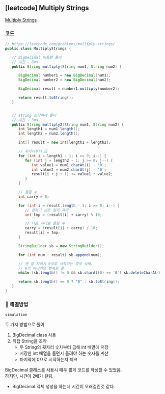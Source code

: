 ## [leetcode] Multiply Strings

[Multiply Strings](https://leetcode.com/problems/multiply-strings)

### 코드

```java
// https://leetcode.com/problems/multiply-strings/
public class MultiplyStrings {

   // BigDecimal 이용한 풀이
   // 시간 - 8ms
   public String multiply(String num1, String num2) {

      BigDecimal number1 = new BigDecimal(num1);
      BigDecimal number2 = new BigDecimal(num2);

      BigDecimal result = number1.multiply(number2);

      return result.toString();
   }


   // string 조작하여 풀이
   // 시간 - 3ms
   public String multiply2(String num1, String num2) {
      int length1 = num1.length();
      int length2 = num2.length();

      int[] result = new int[length1 + length2];

      // 뒤자리부터 곱
      for (int i = length1 - 1; i >= 0; i--) {
         for (int j = length2 - 1; j >= 0; j--) {
            int value1 = num1.charAt(i) - '0';
            int value2 = num2.charAt(j) - '0';
            result[i + j + 1] += value1 * value2;
         }
      }

      // 올릴 수
      int carry = 0;

      for (int i = result.length - 1; i >= 0; i--) {
         // 곱하고 남은 일의 자리
         int tmp = (result[i] + carry) % 10;

         // 다음 자리로 올릴 수
         carry = (result[i] + carry) / 10;
         result[i] = tmp;
      }

      StringBuilder sb = new StringBuilder();

      for (int num : result) sb.append(num);

      // 맨 앞 자리가 0으로 시작하는 경우 삭제.
      // 0이 아니라면 반복문 끝
      while (sb.length() != 0 && sb.charAt(0) == '0') sb.deleteCharAt(0);

      return sb.length() == 0 ? "0" : sb.toString();
   }
}
```

### 📖 해결방법

`simulation`

두 가지 방법으로 풀이
1. BigDecimal class 사용
2. 직접 String을 조작
   - 두 String의 뒷자리 숫자부터 곱해 int 배열에 저장
   - 저장한 int 배열을 돌면서 올려야 하는 숫자를 계산
   - 마지막에 0으로 시작하는지 체크

  
BigDecimal 클래스를 사용시 매우 짧게 코드를 작성할 수 있었음.  
하지만, 시간이 2배가 걸림.  
* BigDecimal 객체 생성을 하는데 시간이 오래걸린것 같다.